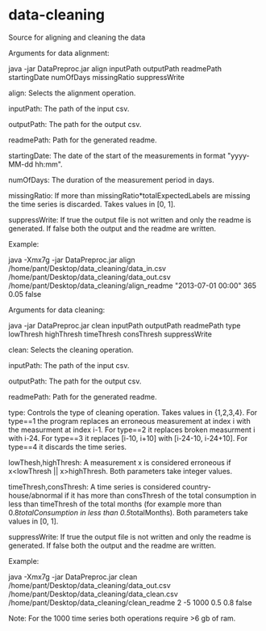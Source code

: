 # data-cleaning

Source for aligning and cleaning the data

Arguments for data alignment:

java -jar DataPreproc.jar align inputPath outputPath readmePath startingDate numOfDays missingRatio suppressWrite

align: Selects the alignment operation.

inputPath: The path of the input csv.

outputPath: The path for the output csv.

readmePath: Path for the generated readme.

startingDate: The date of the start of the measurements in format "yyyy-MM-dd hh:mm".

numOfDays: The duration of the measurement period in days.

missingRatio: If more than missingRatio*totalExpectedLabels are missing the time series is discarded. Takes values in [0, 1].

suppressWrite: If true the output file is not written and only the readme is generated. If false both the output and the readme are written.

Example:

java -Xmx7g -jar DataPreproc.jar align /home/pant/Desktop/data_cleaning/data_in.csv /home/pant/Desktop/data_cleaning/data_out.csv /home/pant/Desktop/data_cleaning/align_readme "2013-07-01 00:00" 365 0.05 false

Arguments for data cleaning:

java -jar DataPreproc.jar clean inputPath outputPath readmePath type lowThresh highThresh timeThresh consThresh suppressWrite

clean: Selects the cleaning operation.

inputPath: The path of the input csv.

outputPath: The path for the output csv.

readmePath: Path for the generated readme.

type: Controls the type of cleaning operation. Takes values in {1,2,3,4}. For type==1 the program replaces an erroneous measurement at index i with the measurment at index i-1. For type==2 it replaces broken measurment i with i-24. For type==3 it replaces [i-10, i+10] with [i-24-10, i-24+10]. For type==4 it discards the time series.

lowThesh,highThresh: A measurement x is considered erroneous if x<lowThresh || x>highThresh. Both parameters take integer values.

timeThresh,consThresh: A time series is considered country-house/abnormal if it has more than consThresh of the total consumption in less than timeThresh of the total months (for example more than 0.8*totalConsumption in less than 0.5*totalMonths). Both parameters take values in [0, 1].

suppressWrite: If true the output file is not written and only the readme is generated. If false both the output and the readme are written.

Example:

java -Xmx7g -jar DataPreproc.jar clean /home/pant/Desktop/data_cleaning/data_out.csv /home/pant/Desktop/data_cleaning/data_clean.csv /home/pant/Desktop/data_cleaning/clean_readme 2 -5 1000 0.5 0.8 false

Note: For the 1000 time series both operations require >6 gb of ram. 

